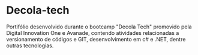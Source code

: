 # Decola-tech
Portifólio desenvolvido durante o bootcamp "Decola Tech" promovido pela Digital Innovation One e Avanade, contendo atividades relacionadas a versionamento de códigos e GIT, desenvolvimento em c# e .NET, dentre outras tecnologias.
